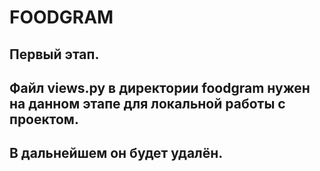 # FOODGRAM
## Первый этап.

## Файл views.py в директории foodgram нужен на данном этапе для локальной работы с проектом.
## В дальнейшем он будет удалён.